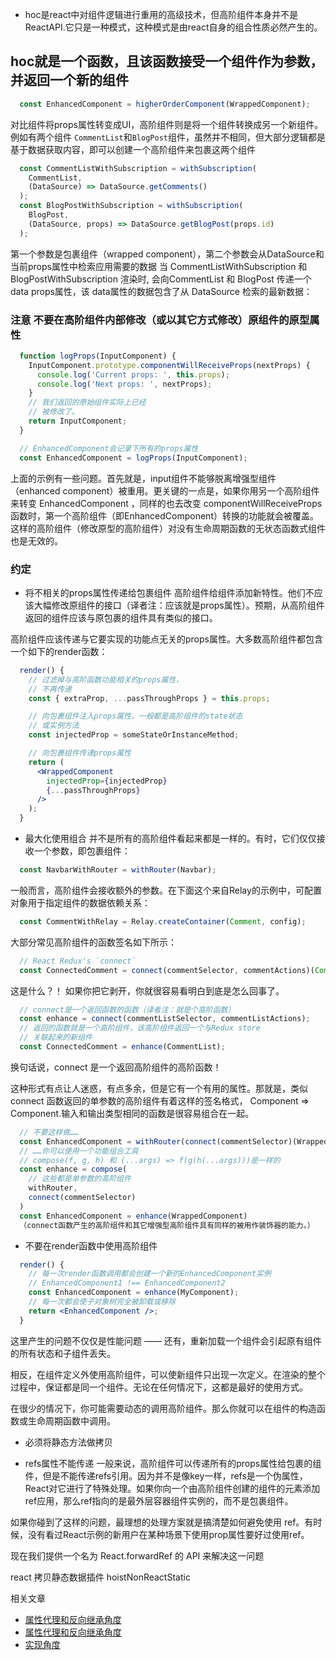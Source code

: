 * hoc是react中对组件逻辑进行重用的高级技术，但高阶组件本身并不是ReactAPI.它只是一种模式，这种模式是由react自身的组合性质必然产生的。

## hoc就是一个函数，且该函数接受一个组件作为参数，并返回一个新的组件
```js
  const EnhancedComponent = higherOrderComponent(WrappedComponent);
```
对比组件将props属性转变成UI，高阶组件则是将一个组件转换成另一个新组件。
例如有两个组件 `CommentList`和`BlogPost`组件，虽然并不相同，但大部分逻辑都是基于数据获取内容，即可以创建一个高阶组件来包裹这两个组件
```js
  const CommentListWithSubscription = withSubscription(
    CommentList,
    (DataSource) => DataSource.getComments()
  );
  const BlogPostWithSubscription = withSubscription(
    BlogPost,
    (DataSource, props) => DataSource.getBlogPost(props.id)
  );
```
第一个参数是包裹组件（wrapped component），第二个参数会从DataSource和当前props属性中检索应用需要的数据
当 CommentListWithSubscription 和 BlogPostWithSubscription 渲染时, 会向CommentList 和 BlogPost 传递一个 data props属性，该 data属性的数据包含了从 DataSource 检索的最新数据：

### 注意 不要在高阶组件内部修改（或以其它方式修改）原组件的原型属性
```jsx
  function logProps(InputComponent) {
    InputComponent.prototype.componentWillReceiveProps(nextProps) {
      console.log('Current props: ', this.props);
      console.log('Next props: ', nextProps);
    }
    // 我们返回的原始组件实际上已经
    // 被修改了。
    return InputComponent;
  }

  // EnhancedComponent会记录下所有的props属性
  const EnhancedComponent = logProps(InputComponent);
```
上面的示例有一些问题。首先就是，input组件不能够脱离增强型组件（enhanced component）被重用。更关键的一点是，如果你用另一个高阶组件来转变 EnhancedComponent ，同样的也去改变 componentWillReceiveProps 函数时，第一个高阶组件（即EnhancedComponent）转换的功能就会被覆盖。这样的高阶组件（修改原型的高阶组件）对没有生命周期函数的无状态函数式组件也是无效的。

### 约定
* 将不相关的props属性传递给包裹组件
高阶组件给组件添加新特性。他们不应该大幅修改原组件的接口（译者注：应该就是props属性）。预期，从高阶组件返回的组件应该与原包裹的组件具有类似的接口。

高阶组件应该传递与它要实现的功能点无关的props属性。大多数高阶组件都包含一个如下的render函数：
```jsx
  render() {
    // 过滤掉与高阶函数功能相关的props属性，
    // 不再传递
    const { extraProp, ...passThroughProps } = this.props;

    // 向包裹组件注入props属性，一般都是高阶组件的state状态
    // 或实例方法
    const injectedProp = someStateOrInstanceMethod;

    // 向包裹组件传递props属性
    return (
      <WrappedComponent
        injectedProp={injectedProp}
        {...passThroughProps}
      />
    );
  }
```
* 最大化使用组合
并不是所有的高阶组件看起来都是一样的。有时，它们仅仅接收一个参数，即包裹组件：
```jsx
  const NavbarWithRouter = withRouter(Navbar);
```
一般而言，高阶组件会接收额外的参数。在下面这个来自Relay的示例中，可配置对象用于指定组件的数据依赖关系：
```jsx
  const CommentWithRelay = Relay.createContainer(Comment, config);
```

大部分常见高阶组件的函数签名如下所示：
```jsx
  // React Redux's `connect`
  const ConnectedComment = connect(commentSelector, commentActions)(Comment);
```

这是什么？！ 如果你把它剥开，你就很容易看明白到底是怎么回事了。
```jsx
  // connect是一个返回函数的函数（译者注：就是个高阶函数）
  const enhance = connect(commentListSelector, commentListActions);
  // 返回的函数就是一个高阶组件，该高阶组件返回一个与Redux store
  // 关联起来的新组件
  const ConnectedComment = enhance(CommentList);
```
换句话说，connect 是一个返回高阶组件的高阶函数！

这种形式有点让人迷惑，有点多余，但是它有一个有用的属性。那就是，类似 connect 函数返回的单参数的高阶组件有着这样的签名格式， Component => Component.输入和输出类型相同的函数是很容易组合在一起。
```jsx
  // 不要这样做……
  const EnhancedComponent = withRouter(connect(commentSelector)(WrappedComponent))
  // ……你可以使用一个功能组合工具
  // compose(f, g, h) 和 (...args) => f(g(h(...args)))是一样的
  const enhance = compose(
    // 这些都是单参数的高阶组件
    withRouter,
    connect(commentSelector)
  )
  const EnhancedComponent = enhance(WrappedComponent)
  （connect函数产生的高阶组件和其它增强型高阶组件具有同样的被用作装饰器的能力。）
```
* 不要在render函数中使用高阶组件
```jsx 
  render() {
    // 每一次render函数调用都会创建一个新的EnhancedComponent实例
    // EnhancedComponent1 !== EnhancedComponent2
    const EnhancedComponent = enhance(MyComponent);
    // 每一次都会使子对象树完全被卸载或移除
    return <EnhancedComponent />;
  }
```
这里产生的问题不仅仅是性能问题 —— 还有，重新加载一个组件会引起原有组件的所有状态和子组件丢失。

相反，在组件定义外使用高阶组件，可以使新组件只出现一次定义。在渲染的整个过程中，保证都是同一个组件。无论在任何情况下，这都是最好的使用方式。

在很少的情况下，你可能需要动态的调用高阶组件。那么你就可以在组件的构造函数或生命周期函数中调用。

* 必须将静态方法做拷贝


* refs属性不能传递
一般来说，高阶组件可以传递所有的props属性给包裹的组件，但是不能传递refs引用。因为并不是像key一样，refs是一个伪属性，React对它进行了特殊处理。如果你向一个由高阶组件创建的组件的元素添加ref应用，那么ref指向的是最外层容器组件实例的，而不是包裹组件。

如果你碰到了这样的问题，最理想的处理方案就是搞清楚如何避免使用 ref。有时候，没有看过React示例的新用户在某种场景下使用prop属性要好过使用ref。

现在我们提供一个名为 React.forwardRef 的 API 来解决这一问题

react 拷贝静态数据插件  hoistNonReactStatic

相关文章
* [属性代理和反向继承角度](https://juejin.im/post/5914fb4a0ce4630069d1f3f6)
* [属性代理和反向继承角度](https://zhuanlan.zhihu.com/p/24776678)
* [实现角度](https://imweb.io/topic/5907038a2739bbed32f60dad)


